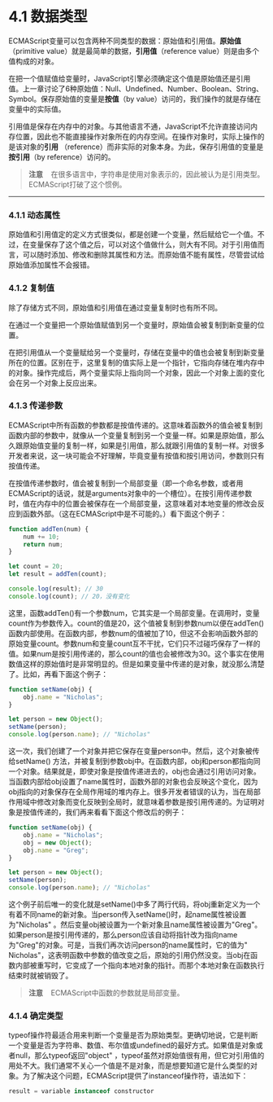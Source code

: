 # 4.1 数据类型

ECMAScript变量可以包含两种不同类型的数据：原始值和引用值。**原始值**（primitive value）就是最简单的数据，**引用值**（reference value）则是由多个值构成的对象。

在把一个值赋值给变量时，JavaScript引擎必须确定这个值是原始值还是引用值。上一章讨论了6种原始值：Null、Undefined、Number、Boolean、String、Symbol。保存原始值的变量是**按值**（by
value）访问的，我们操作的就是存储在变量中的实际值。

引用值是保存在内存中的对象。与其他语言不通，JavaScript不允许直接访问内存位置，因此也不能直接操作对象所在的内存空间。在操作对象时，实际上操作的是该对象的**引用**
（reference）而非实际的对象本身。为此，保存引用值的变量是**按引用**（by reference）访问的。

> **注意**&nbsp;&nbsp;&nbsp;&nbsp;在很多语言中，字符串是使用对象表示的，因此被认为是引用类型。ECMAScript打破了这个惯例。

----

### 4.1.1 动态属性

原始值和引用值定的定义方式很类似，都是创建一个变量，然后赋给它一个值。不过，在变量保存了这个值之后，可以对这个值做什么，则大有不同。对于引用值而言，可以随时添加、修改和删除其属性和方法。而原始值不能有属性，尽管尝试给原始值添加属性不会报错。

### 4.1.2 复制值

除了存储方式不同，原始值和引用值在通过变量复制时也有所不同。

在通过一个变量把一个原始值赋值到另一个变量时，原始值会被复制到新变量的位置。

在把引用值从一个变量赋给另一个变量时，存储在变量中的值也会被复制到新变量所在的位置。区别在于，这里复制的值实际上是一个指针，它指向存储在堆内存中的对象。操作完成后，两个变量实际上指向同一个对象，因此一个对象上面的变化会在另一个对象上反应出来。

### 4.1.3 传递参数

ECMAScript中所有函数的参数都是按值传递的。这意味着函数外的值会被复制到函数内部的参数中，就像从一个变量复制到另一个变量一样。如果是原始值，那么久跟原始值变量的复制一样，如果是引用值，那么就跟引用值的复制一样。对很多开发者来说，这一块可能会不好理解，毕竟变量有按值和按引用访问，参数则只有按值传递。

在按值传递参数时，值会被复制到一个局部变量（即一个命名参数，或者用ECMAScript的话说，就是arguments对象中的一个槽位）。在按引用传递参数时，值在内存中的位置会被保存在一个局部变量，这意味着对本地变量的修改会反应到函数外部。（这在ECMAScript中是不可能的。）看下面这个例子：

```javascript
function addTen(num) {
	num += 10;
	return num;
}

let count = 20;
let result = addTen(count);

console.log(result); // 30
console.log(count); // 20，没有变化
```

这里，函数addTen()有一个参数num，它其实是一个局部变量。在调用时，变量count作为参数传入。count的值是20，这个值被复制到参数num以便在addTen()
函数内部使用。在函数内部，参数num的值被加了10，但这不会影响函数外部的原始变量count。参数num和变量count互不干扰，它们只不过碰巧保存了一样的值。如果num是按引用传递的，那么count的值也会被修改为30。这个事实在使用数值这样的原始值时是非常明显的。但是如果变量中传递的是对象，就没那么清楚了。比如，再看下面这个例子：

```javascript
function setName(obj) {
	obj.name = "Nicholas";
}

let person = new Object();
setName(person);
console.log(person.name); // "Nicholas"
```

这一次，我们创建了一个对象并把它保存在变量person中。然后，这个对象被传给setName()
方法，并被复制到参数obj中。在函数内部，obj和person都指向同一个对象。结果就是，即使对象是按值传递进去的，obj也会通过引用访问对象。当函数内部给obj设置了name属性时，函数外部的对象也会反映这个变化，因为obj指向的对象保存在全局作用域的堆内存上。很多开发者错误的认为，当在局部作用域中修改对象而变化反映到全局时，就意味着参数是按引用传递的。为证明对象是按值传递的，我们再来看看下面这个修改后的例子：

```javascript
function setName(obj) {
	obj.name = "Nicholas";
	obj = new Object();
	obj.name = "Greg";
}

let person = new Object();
setName(person);
console.log(person.name); // "Nicholas"
```

这个例子前后唯一的变化就是setName()中多了两行代码，将obj重新定义为一个有着不同name的新对象。当person传入setName()时，起name属性被设置为"Nicholas"
。然后变量obj被设置为一个新对象且name属性被设置为"Greg"。如果person是按引用传递的，那么person应该自动将指针改为指向name为"Greg"的对象。可是，当我们再次访问person的name属性时，它的值为"
Nicholas"，这表明函数中参数的值改变之后，原始的引用仍然没变。当obj在函数内部被重写时，它变成了一个指向本地对象的指针。而那个本地对象在函数执行结束时就被销毁了。

> **注意**&nbsp;&nbsp;&nbsp;&nbsp;ECMAScript中函数的参数就是局部变量。

### 4.1.4 确定类型

typeof操作符最适合用来判断一个变量是否为原始类型。更确切地说，它是判断一个变量是否为字符串、数值、布尔值或undefined的最好方式。如果值是对象或者null，那么typeof返回"object"
，typeof虽然对原始值很有用，但它对引用值的用处不大。我们通常不关心一个值是不是对象，而是想要知道它是什么类型的对象。为了解决这个问题，ECMAScript提供了instanceof操作符，语法如下：

```javascript
result = variable instanceof constructor
```
